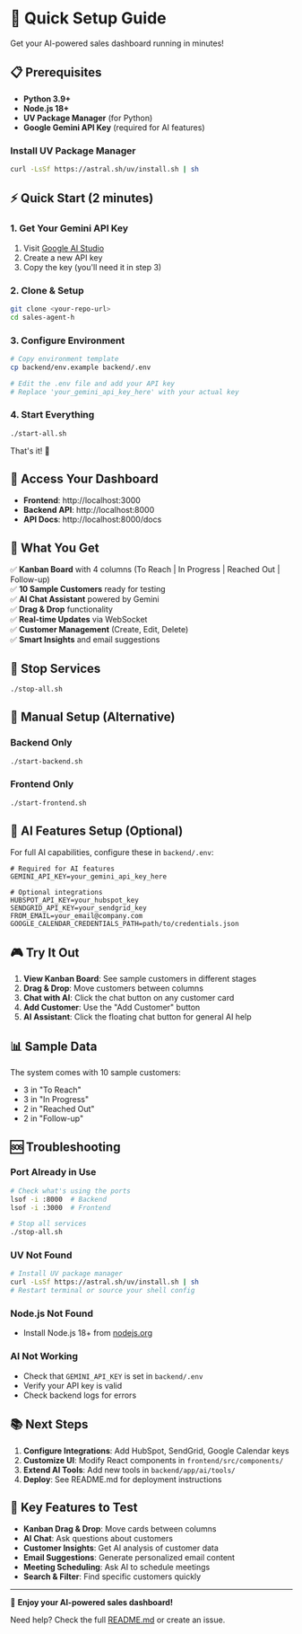# 🚀 Quick Setup Guide

Get your AI-powered sales dashboard running in minutes!

## 📋 Prerequisites

- **Python 3.9+** 
- **Node.js 18+**
- **UV Package Manager** (for Python)
- **Google Gemini API Key** (required for AI features)

### Install UV Package Manager
```bash
curl -LsSf https://astral.sh/uv/install.sh | sh
```

## ⚡ Quick Start (2 minutes)

### 1. Get Your Gemini API Key
1. Visit [Google AI Studio](https://makersuite.google.com/app/apikey)
2. Create a new API key
3. Copy the key (you'll need it in step 3)

### 2. Clone & Setup
```bash
git clone <your-repo-url>
cd sales-agent-h
```

### 3. Configure Environment
```bash
# Copy environment template
cp backend/env.example backend/.env

# Edit the .env file and add your API key
# Replace 'your_gemini_api_key_here' with your actual key
```

### 4. Start Everything
```bash
./start-all.sh
```

That's it! 🎉

## 📍 Access Your Dashboard

- **Frontend**: http://localhost:3000
- **Backend API**: http://localhost:8000
- **API Docs**: http://localhost:8000/docs

## 🎯 What You Get

✅ **Kanban Board** with 4 columns (To Reach | In Progress | Reached Out | Follow-up)  
✅ **10 Sample Customers** ready for testing  
✅ **AI Chat Assistant** powered by Gemini  
✅ **Drag & Drop** functionality  
✅ **Real-time Updates** via WebSocket  
✅ **Customer Management** (Create, Edit, Delete)  
✅ **Smart Insights** and email suggestions  

## 🛑 Stop Services
```bash
./stop-all.sh
```

## 🔧 Manual Setup (Alternative)

### Backend Only
```bash
./start-backend.sh
```

### Frontend Only  
```bash
./start-frontend.sh
```

## 🤖 AI Features Setup (Optional)

For full AI capabilities, configure these in `backend/.env`:

```env
# Required for AI features
GEMINI_API_KEY=your_gemini_api_key_here

# Optional integrations
HUBSPOT_API_KEY=your_hubspot_key
SENDGRID_API_KEY=your_sendgrid_key  
FROM_EMAIL=your_email@company.com
GOOGLE_CALENDAR_CREDENTIALS_PATH=path/to/credentials.json
```

## 🎮 Try It Out

1. **View Kanban Board**: See sample customers in different stages
2. **Drag & Drop**: Move customers between columns
3. **Chat with AI**: Click the chat button on any customer card
4. **Add Customer**: Use the "Add Customer" button
5. **AI Assistant**: Click the floating chat button for general AI help

## 📊 Sample Data

The system comes with 10 sample customers:
- 3 in "To Reach" 
- 3 in "In Progress"
- 2 in "Reached Out"
- 2 in "Follow-up"

## 🆘 Troubleshooting

### Port Already in Use
```bash
# Check what's using the ports
lsof -i :8000  # Backend
lsof -i :3000  # Frontend

# Stop all services
./stop-all.sh
```

### UV Not Found
```bash
# Install UV package manager
curl -LsSf https://astral.sh/uv/install.sh | sh
# Restart terminal or source your shell config
```

### Node.js Not Found
- Install Node.js 18+ from [nodejs.org](https://nodejs.org)

### AI Not Working
- Check that `GEMINI_API_KEY` is set in `backend/.env`
- Verify your API key is valid
- Check backend logs for errors

## 📚 Next Steps

1. **Configure Integrations**: Add HubSpot, SendGrid, Google Calendar keys
2. **Customize UI**: Modify React components in `frontend/src/components/`
3. **Extend AI Tools**: Add new tools in `backend/app/ai/tools/`
4. **Deploy**: See README.md for deployment instructions

## 🎯 Key Features to Test

- **Kanban Drag & Drop**: Move cards between columns
- **AI Chat**: Ask questions about customers  
- **Customer Insights**: Get AI analysis of customer data
- **Email Suggestions**: Generate personalized email content
- **Meeting Scheduling**: Ask AI to schedule meetings
- **Search & Filter**: Find specific customers quickly

---

🎉 **Enjoy your AI-powered sales dashboard!** 

Need help? Check the full [README.md](README.md) or create an issue.
